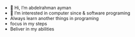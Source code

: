 - 👋 Hi, I’m abdelrahman ayman
- 👀 I’m interested in computer since & software programing
- Always learn another things in programing
- focus in my steps
- Beliver in my abilities


<!---
abdelrahmanayman3/abdelrahmanayman3 is a ✨ special ✨ repository because its `README.md` (this file) appears on your GitHub profile.
You can click the Preview link to take a look at your changes.
--->
